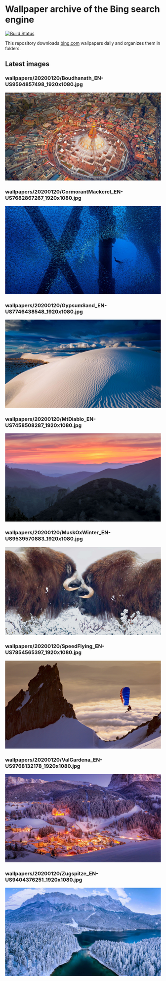 # Wallpaper archive of the Bing search engine

[![Build Status](https://travis-ci.org/kijart/bing-daily-images-dl.svg?branch=wallpapers)](https://travis-ci.org/kijart/bing-daily-images-dl)

This repository downloads [bing.com](https://www.bing.com) wallpapers daily and organizes them in folders.

## Latest images

<!-- Wallpapers -->

### wallpapers/20200120/Boudhanath_EN-US9594857498_1920x1080.jpg

![wallpapers/20200120/Boudhanath_EN-US9594857498_1920x1080.jpg](wallpapers/20200120/Boudhanath_EN-US9594857498_1920x1080.jpg)

### wallpapers/20200120/CormorantMackerel_EN-US7682867267_1920x1080.jpg

![wallpapers/20200120/CormorantMackerel_EN-US7682867267_1920x1080.jpg](wallpapers/20200120/CormorantMackerel_EN-US7682867267_1920x1080.jpg)

### wallpapers/20200120/GypsumSand_EN-US7746438548_1920x1080.jpg

![wallpapers/20200120/GypsumSand_EN-US7746438548_1920x1080.jpg](wallpapers/20200120/GypsumSand_EN-US7746438548_1920x1080.jpg)

### wallpapers/20200120/MtDiablo_EN-US7458508287_1920x1080.jpg

![wallpapers/20200120/MtDiablo_EN-US7458508287_1920x1080.jpg](wallpapers/20200120/MtDiablo_EN-US7458508287_1920x1080.jpg)

### wallpapers/20200120/MuskOxWinter_EN-US9539570883_1920x1080.jpg

![wallpapers/20200120/MuskOxWinter_EN-US9539570883_1920x1080.jpg](wallpapers/20200120/MuskOxWinter_EN-US9539570883_1920x1080.jpg)

### wallpapers/20200120/SpeedFlying_EN-US7854565397_1920x1080.jpg

![wallpapers/20200120/SpeedFlying_EN-US7854565397_1920x1080.jpg](wallpapers/20200120/SpeedFlying_EN-US7854565397_1920x1080.jpg)

### wallpapers/20200120/ValGardena_EN-US9768132178_1920x1080.jpg

![wallpapers/20200120/ValGardena_EN-US9768132178_1920x1080.jpg](wallpapers/20200120/ValGardena_EN-US9768132178_1920x1080.jpg)

### wallpapers/20200120/Zugspitze_EN-US9404376251_1920x1080.jpg

![wallpapers/20200120/Zugspitze_EN-US9404376251_1920x1080.jpg](wallpapers/20200120/Zugspitze_EN-US9404376251_1920x1080.jpg)

